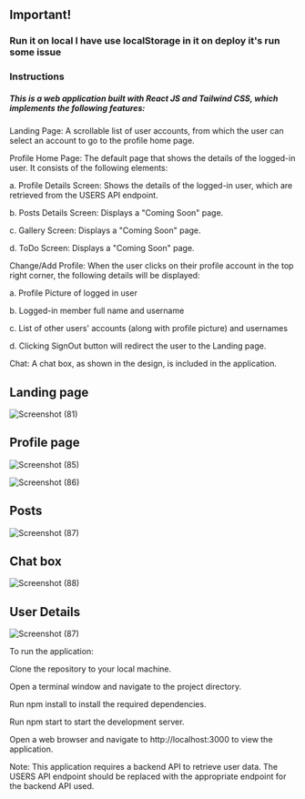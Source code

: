## Important! 
### Run it on local I have use localStorage in it on deploy it's run some issue
### Instructions

##### This is a web application built with React JS and Tailwind CSS, which implements the following features:

Landing Page: A scrollable list of user accounts, from which the user can select an account to go to the profile home page.

Profile Home Page: The default page that shows the details of the logged-in user. It consists of the following elements:

a. Profile Details Screen: Shows the details of the logged-in user, which are retrieved from the USERS API endpoint.

b. Posts Details Screen: Displays a "Coming Soon" page.

c. Gallery Screen: Displays a "Coming Soon" page.

d. ToDo Screen: Displays a "Coming Soon" page.

Change/Add Profile: When the user clicks on their profile account in the top right corner, the following details will be displayed:

a. Profile Picture of logged in user

b. Logged-in member full name and username

c. List of other users' accounts (along with profile picture) and usernames

d. Clicking SignOut button will redirect the user to the Landing page.

Chat: A chat box, as shown in the design, is included in the application.

## Landing page 
![Screenshot (81)](https://user-images.githubusercontent.com/103853109/224435705-690fb74b-f48a-474b-a83b-919762ca6b91.png)

## Profile page
![Screenshot (85)](https://user-images.githubusercontent.com/103853109/224435724-c5282dae-381c-46f5-bee2-0133e0398fc1.png)

![Screenshot (86)](https://user-images.githubusercontent.com/103853109/224435765-72ab5622-0d9c-43a3-a8c6-4c18962d3a1a.png)

## Posts
![Screenshot (87)](https://user-images.githubusercontent.com/103853109/224435789-b7079aa4-c5db-43ea-baba-7e3e62a3be38.png)

## Chat box
![Screenshot (88)](https://user-images.githubusercontent.com/103853109/224435959-74271dcb-ff66-42d0-9e23-94858ac67cb8.png)

## User Details
![Screenshot (87)](https://user-images.githubusercontent.com/103853109/224436008-c471cda6-b6d1-4676-9069-e2e40f8c042b.png)

To run the application:

Clone the repository to your local machine.

Open a terminal window and navigate to the project directory.

Run npm install to install the required dependencies.

Run npm start to start the development server.

Open a web browser and navigate to http://localhost:3000 to view the application.

Note: This application requires a backend API to retrieve user data. The USERS API endpoint should be replaced with the appropriate endpoint for the backend API used.
